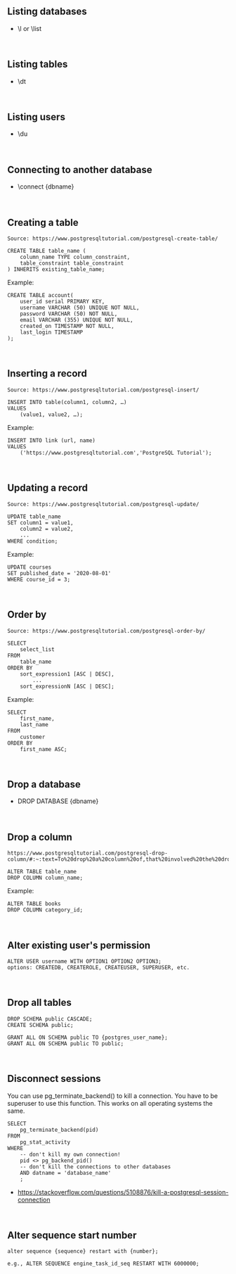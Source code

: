 ## Listing databases
- \l or \list

<br/>

## Listing tables
- \dt

<br/>

## Listing users
- \du

<br/>

## Connecting to another database
- \connect {dbname}

<br/>

## Creating a table
```
Source: https://www.postgresqltutorial.com/postgresql-create-table/

CREATE TABLE table_name (
	column_name TYPE column_constraint,
	table_constraint table_constraint
) INHERITS existing_table_name;
```
Example:
```
CREATE TABLE account(
	user_id serial PRIMARY KEY,
	username VARCHAR (50) UNIQUE NOT NULL,
	password VARCHAR (50) NOT NULL,
	email VARCHAR (355) UNIQUE NOT NULL,
	created_on TIMESTAMP NOT NULL,
	last_login TIMESTAMP
);
```

<br/>

## Inserting a record
```
Source: https://www.postgresqltutorial.com/postgresql-insert/

INSERT INTO table(column1, column2, …)
VALUES
	(value1, value2, …);
```
Example:
```
INSERT INTO link (url, name)
VALUES
	('https://www.postgresqltutorial.com','PostgreSQL Tutorial');
```

<br/>

## Updating a record
```
Source: https://www.postgresqltutorial.com/postgresql-update/

UPDATE table_name
SET column1 = value1,
    column2 = value2,
    ...
WHERE condition;
```
Example:
```
UPDATE courses
SET published_date = '2020-08-01' 
WHERE course_id = 3;
```

<br/>

## Order by
```
Source: https://www.postgresqltutorial.com/postgresql-order-by/

SELECT
	select_list
FROM
	table_name
ORDER BY
	sort_expression1 [ASC | DESC],
        ...
	sort_expressionN [ASC | DESC];
```
Example:
```
SELECT
	first_name,
	last_name
FROM
	customer
ORDER BY
	first_name ASC;
```


<br/>

## Drop a database
- DROP DATABASE {dbname}

<br/>

## Drop a column
```
https://www.postgresqltutorial.com/postgresql-drop-column/#:~:text=To%20drop%20a%20column%20of,that%20involved%20the%20dropped%20column.

ALTER TABLE table_name 
DROP COLUMN column_name;
```

Example:
```
ALTER TABLE books 
DROP COLUMN category_id;
```

<br/>

## Alter existing user's permission
```
ALTER USER username WITH OPTION1 OPTION2 OPTION3;
options: CREATEDB, CREATEROLE, CREATEUSER, SUPERUSER, etc.
```

<br/>

## Drop all tables
```
DROP SCHEMA public CASCADE;
CREATE SCHEMA public;

GRANT ALL ON SCHEMA public TO {postgres_user_name};
GRANT ALL ON SCHEMA public TO public;
```

<br/>

## Disconnect sessions
You can use pg_terminate_backend() to kill a connection. You have to be superuser to use this function. This works on all operating systems the same.
```
SELECT 
    pg_terminate_backend(pid) 
FROM 
    pg_stat_activity 
WHERE 
    -- don't kill my own connection!
    pid <> pg_backend_pid()
    -- don't kill the connections to other databases
    AND datname = 'database_name'
    ;
```

- https://stackoverflow.com/questions/5108876/kill-a-postgresql-session-connection

<br/>

## Alter sequence start number
```
alter sequence {sequence} restart with {number};

e.g., ALTER SEQUENCE engine_task_id_seq RESTART WITH 6000000;
```
